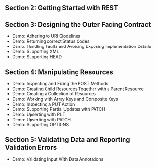 ## Section 2: Getting Started with REST
## Section 3: Designing the Outer Facing Contract
* Demo: Adhering to URI Giodelines
* Demo: Returning correct Status Codes
* Demo: Handling Faults and Avoiding Exposing Implementation Details
* Demo: Supporting XML
* Demo: Supporting HEAD
## Section 4: Manipulating Resources
* Demo: Inspecting and Fixing the POST Methods
* Demo: Creating Child Resources Together with a Parent Resource
* Demo: Creating a Collection of Resources
* Demo: Working with Array Keys and Composite Keys
* Demo: Inspecting a PUT Action
* Demo: Supporting Partial Updates with PATCH
* Demo: Upserting with PUT
* Demo: Upserting with PATCH
* Demo: Supporting OPTIONS
## Section 5: Validating Data and Reporting Validation Errors
* Demo: Validating Input With Data Annotations